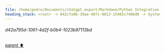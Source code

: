 ```yaml
---
file: /home/pedro/Documents/chatgpt_export/Markdown/Python Integration for Termux.md
heading_stack: <root> -> 842cfa9b-19ae-407c-8813-15465c7406d0 -> System -> 31367e2d-c0e4-4443-a49e-817399b436c2 -> System -> aaa20301-df23-46a0-bb75-e8209ca363a5 -> User -> 19e8ae49-a10b-4edf-8f5c-f0043a98579a -> Assistant -> e189b0fe-67e6-492f-b4fe-ce4d348c8aef -> Tool -> 213c5acc-aa32-446f-bead-666aa2ce222f -> Assistant -> b6a94b34-e3b9-4f3e-b2ac-132d56a28052 -> Assistant -> 13e1e15e-3c51-4f3e-8254-3c5ef8195760 -> Tool -> 5f8ffb57-336a-454b-ac0a-3e985e176ef2 -> Assistant -> 9f17e861-a0d1-4cbc-9077-b99e7cc05a24 -> Assistant -> b588bda1-a3ae-44bd-85f0-61aab82b84ee -> Tool -> 005326d4-d284-4501-9de0-d39ca71660f6 -> Assistant -> aaa2d01f-c9d7-4398-942a-b35d21851d5b -> User -> b713a308-a626-4b1b-b90f-2e41a973ba2a -> Assistant -> Ideas for Python Integration -> 1. Command-line Wrapper -> 2. Object-Oriented Interface -> 3. Event-Driven Programming -> 4. Extendable Modules -> 5. Error Handling -> 6. Data Transformation -> 7. Asynchronous Operations -> 8. Logging and Debugging -> 9. Configuration Management -> 10. Documentation and Examples -> 11. Testing -> Code Snippets -> Command-line Wrapper -> Object-Oriented Interface -> Asynchronous Operations -> aaa26975-0225-4798-b45f-edaa00180e9c -> User -> a96fa758-3767-429e-8b3a-f5c51b79c529 -> Assistant -> JNI (Java Native Interface) -> Android NDK -> Jpype or Pyjnius -> gRPC or JSON-RPC -> CFFI -> aaa2ec22-c372-4349-b5ad-3556ce37d934 -> User -> 8b327abc-c506-441f-bedd-3bd85b0af476 -> Assistant -> Steps: -> Example C code: -> Example Python code using CFFI: -> Note: -> Challenges: -> aaa29ed8-aa17-4be2-896a-06c169e7b827 -> User -> 594da108-d995-45fe-94b5-142aab7d97de -> Assistant -> Sensor Data: -> File Operations: -> Networking: -> Android Logging: -> Custom Native Functions: -> Graphics and Multimedia: -> Interact with Java Code: -> Access to System Properties: -> aaa27d50-faf9-4217-8fe5-9dc2f0583fee -> User -> d42a795d-1061-4d2f-b0b4-1023b97113bd
---
```

###### d42a795d-1061-4d2f-b0b4-1023b97113bd
[parent ⬆️](#aaa27d50-faf9-4217-8fe5-9dc2f0583fee)
